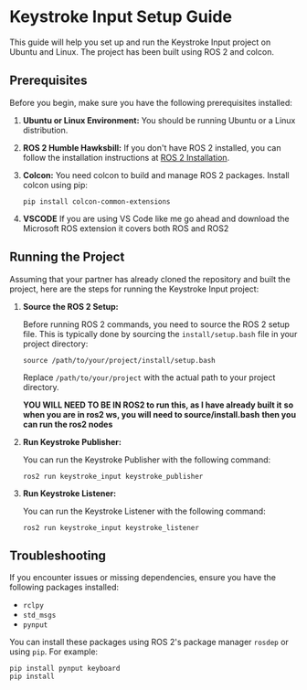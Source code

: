 # Keystroke Input Setup Guide

This guide will help you set up and run the Keystroke Input project on Ubuntu and Linux. The project has been built using ROS 2 and colcon.

## Prerequisites

Before you begin, make sure you have the following prerequisites installed:

1. **Ubuntu or Linux Environment:** You should be running Ubuntu or a Linux distribution.

2. **ROS 2 Humble Hawksbill:** If you don't have ROS 2 installed, you can follow the installation instructions at [ROS 2 Installation](https://index.ros.org/doc/ros2/Installation/Humble/).

3. **Colcon:** You need colcon to build and manage ROS 2 packages. Install colcon using pip:

   ```
   pip install colcon-common-extensions
   ```

4. **VSCODE** If you are using VS Code like me go ahead and download the Microsoft ROS extension it covers both ROS and ROS2

## Running the Project

Assuming that your partner has already cloned the repository and built the project, here are the steps for running the Keystroke Input project:

1. **Source the ROS 2 Setup:**

   Before running ROS 2 commands, you need to source the ROS 2 setup file. This is typically done by sourcing the `install/setup.bash` file in your project directory:

   ```
   source /path/to/your/project/install/setup.bash
   ```

   Replace `/path/to/your/project` with the actual path to your project directory.

   **YOU WILL NEED TO BE IN ROS2 to run this, as I have already built it**
   **so when you are in ros2 ws, you will need to source/install.bash**
   **then you can run the ros2 nodes**

2. **Run Keystroke Publisher:**

   You can run the Keystroke Publisher with the following command:

   ```
   ros2 run keystroke_input keystroke_publisher
   ```

3. **Run Keystroke Listener:**

   You can run the Keystroke Listener with the following command:

   ```
   ros2 run keystroke_input keystroke_listener
   ```

## Troubleshooting

If you encounter issues or missing dependencies, ensure you have the following packages installed:

- `rclpy`
- `std_msgs`
- `pynput`

You can install these packages using ROS 2's package manager `rosdep` or using `pip`. For example:

```
pip install pynput keyboard
pip install 
```


